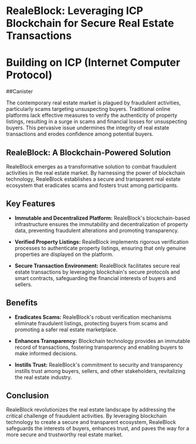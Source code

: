 # RealeBlock: Leveraging ICP Blockchain for Secure Real Estate Transactions
# Building on ICP (Internet Computer Protocol)

##Canister

The contemporary real estate market is plagued by fraudulent activities, particularly scams targeting unsuspecting buyers. Traditional online platforms lack effective measures to verify the authenticity of property listings, resulting in a surge in scams and financial losses for unsuspecting buyers. This pervasive issue undermines the integrity of real estate transactions and erodes confidence among potential buyers.

## RealeBlock: A Blockchain-Powered Solution

RealeBlock emerges as a transformative solution to combat fraudulent activities in the real estate market. By harnessing the power of blockchain technology, RealeBlock establishes a secure and transparent real estate ecosystem that eradicates scams and fosters trust among participants.

## Key Features

* **Immutable and Decentralized Platform:** RealeBlock's blockchain-based infrastructure ensures the immutability and decentralization of property data, preventing fraudulent alterations and promoting transparency.

* **Verified Property Listings:** RealeBlock implements rigorous verification processes to authenticate property listings, ensuring that only genuine properties are displayed on the platform.

* **Secure Transaction Environment:** RealeBlock facilitates secure real estate transactions by leveraging blockchain's secure protocols and smart contracts, safeguarding the financial interests of buyers and sellers.

## Benefits

* **Eradicates Scams:** RealeBlock's robust verification mechanisms eliminate fraudulent listings, protecting buyers from scams and promoting a safer real estate marketplace.

* **Enhances Transparency:** Blockchain technology provides an immutable record of transactions, fostering transparency and enabling buyers to make informed decisions.

* **Instills Trust:** RealeBlock's commitment to security and transparency instills trust among buyers, sellers, and other stakeholders, revitalizing the real estate industry.

## Conclusion

RealeBlock revolutionizes the real estate landscape by addressing the critical challenge of fraudulent activities. By leveraging blockchain technology to create a secure and transparent ecosystem, RealeBlock safeguards the interests of buyers, enhances trust, and paves the way for a more secure and trustworthy real estate market.
